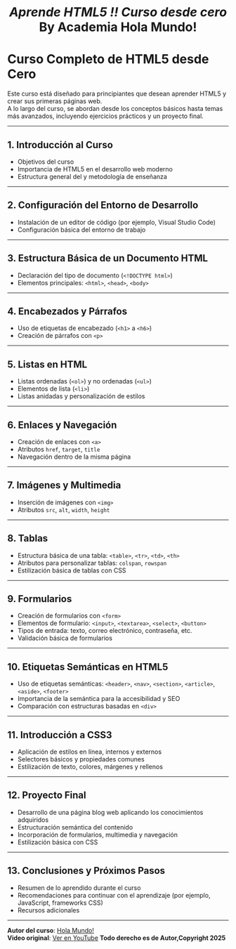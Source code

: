 <div align="center">
  
# __*Aprende HTML5 !! Curso desde cero*__ By Academia Hola Mundo!

</div>

# Curso Completo de HTML5 desde Cero

Este curso está diseñado para principiantes que desean aprender HTML5 y crear sus primeras páginas web.  
A lo largo del curso, se abordan desde los conceptos básicos hasta temas más avanzados, incluyendo ejercicios prácticos y un proyecto final.


---

## 1. Introducción al Curso

- Objetivos del curso  
- Importancia de HTML5 en el desarrollo web moderno  
- Estructura general del y metodología de enseñanza

---

## 2. Configuración del Entorno de Desarrollo

- Instalación de un editor de código (por ejemplo, Visual Studio Code)  
- Configuración básica del entorno de trabajo  

---

## 3. Estructura Básica de un Documento HTML

- Declaración del tipo de documento (`<!DOCTYPE html>`)  
- Elementos principales: `<html>`, `<head>`, `<body>`  

---

## 4. Encabezados y Párrafos

- Uso de etiquetas de encabezado (`<h1>` a `<h6>`)  
- Creación de párrafos con `<p>`  

---

## 5. Listas en HTML

- Listas ordenadas (`<ol>`) y no ordenadas (`<ul>`)  
- Elementos de lista (`<li>`)  
- Listas anidadas y personalización de estilos

---

## 6. Enlaces y Navegación

- Creación de enlaces con `<a>`  
- Atributos `href`, `target`, `title`  
- Navegación dentro de la misma página

---

## 7. Imágenes y Multimedia

- Inserción de imágenes con `<img>`  
- Atributos `src`, `alt`, `width`, `height`  

---

## 8. Tablas

- Estructura básica de una tabla: `<table>`, `<tr>`, `<td>`, `<th>`  
- Atributos para personalizar tablas: `colspan`, `rowspan`  
- Estilización básica de tablas con CSS

---

## 9. Formularios

- Creación de formularios con `<form>`  
- Elementos de formulario: `<input>`, `<textarea>`, `<select>`, `<button>`  
- Tipos de entrada: texto, correo electrónico, contraseña, etc.  
- Validación básica de formularios

---

## 10. Etiquetas Semánticas en HTML5

- Uso de etiquetas semánticas: `<header>`, `<nav>`, `<section>`, `<article>`, `<aside>`, `<footer>`  
- Importancia de la semántica para la accesibilidad y SEO  
- Comparación con estructuras basadas en `<div>`

---

## 11. Introducción a CSS3

- Aplicación de estilos en línea, internos y externos  
- Selectores básicos y propiedades comunes
- Estilización de texto, colores, márgenes y rellenos

---

## 12. Proyecto Final

- Desarrollo de una página blog web aplicando los conocimientos adquiridos  
- Estructuración semántica del contenido  
- Incorporación de formularios, multimedia y navegación  
- Estilización básica con CSS

---

## 13. Conclusiones y Próximos Pasos

- Resumen de lo aprendido durante el curso  
- Recomendaciones para continuar con el aprendizaje (por ejemplo, JavaScript, frameworks CSS)  
- Recursos adicionales

---

**Autor del curso**: [Hola Mundo!](https://www.youtube.com/@HolaMundoDev)  
**Video original**: [Ver en YouTube](https://youtu.be/MJkdaVFHrto?si=ZnTJakDj_N2eiYt5)
**Todo derecho es de Autor,Copyright 2025**






